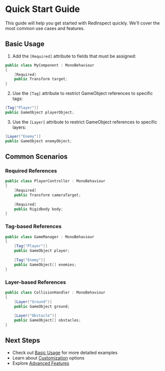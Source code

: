 # Quick Start Guide

This guide will help you get started with RedInspect quickly. We'll cover the most common use cases and features.

## Basic Usage

1. Add the `[Required]` attribute to fields that must be assigned:
```csharp
public class MyComponent : MonoBehaviour
{
    [Required]
    public Transform target;
}
```

2. Use the `[Tag]` attribute to restrict GameObject references to specific tags:
```csharp
[Tag("Player")]
public GameObject playerObject;
```

3. Use the `[Layer]` attribute to restrict GameObject references to specific layers:
```csharp
[Layer("Enemy")]
public GameObject enemyObject;
```

## Common Scenarios

### Required References
```csharp
public class PlayerController : MonoBehaviour
{
    [Required]
    public Transform cameraTarget;
    
    [Required]
    public Rigidbody body;
}
```

### Tag-based References
```csharp
public class GameManager : MonoBehaviour
{
    [Tag("Player")]
    public GameObject player;
    
    [Tag("Enemy")]
    public GameObject[] enemies;
}
```

### Layer-based References
```csharp
public class CollisionHandler : MonoBehaviour
{
    [Layer("Ground")]
    public GameObject ground;
    
    [Layer("Obstacle")]
    public GameObject[] obstacles;
}
```

## Next Steps
- Check out [Basic Usage](BasicUsage.md) for more detailed examples
- Learn about [Customization](Customization/Icons.md) options
- Explore [Advanced Features](Advanced/CustomValidators.md) 